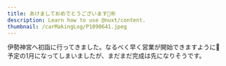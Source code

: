 ```yaml
---
title: あけましておめでとうございます🎍㊗️
description: Learn how to use @nuxt/content.
thumbnail: /carMakingLog/P1090641.jpeg
---
```


伊勢神宮へ初詣に行ってきました。なるべく早く営業が開始できますように🙏  
予定の1月になってしまいましたが、まだまだ完成は先になりそうです。